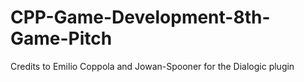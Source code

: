 # CPP-Game-Development-8th-Game-Pitch

Credits to Emilio Coppola and Jowan-Spooner for the Dialogic plugin

